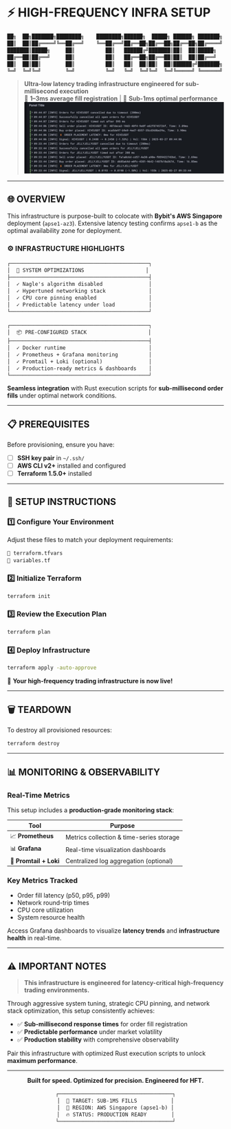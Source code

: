 # ⚡ HIGH-FREQUENCY INFRA SETUP

```
██╗  ██╗███████╗████████╗    ████████╗██████╗  █████╗ ██████╗ ███████╗
██║  ██║██╔════╝╚══██╔══╝    ╚══██╔══╝██╔══██╗██╔══██╗██╔══██╗██╔════╝
███████║█████╗     ██║          ██║   ██████╔╝███████║██║  ██║█████╗  
██╔══██║██╔══╝     ██║          ██║   ██╔══██╗██╔══██║██║  ██║██╔══╝  
██║  ██║██║        ██║          ██║   ██║  ██║██║  ██║██████╔╝███████╗
╚═╝  ╚═╝╚═╝        ╚═╝          ╚═╝   ╚═╝  ╚═╝╚═╝  ╚═╝╚═════╝ ╚══════╝
```

> **Ultra-low latency trading infrastructure engineered for sub-millisecond execution**  
> 🎯 **1–3ms average fill registration** | 🚀 **Sub-1ms optimal performance**
![Grafana Loki logs](image-1.png)
---

## 🌐 OVERVIEW

This infrastructure is purpose-built to colocate with **Bybit's AWS Singapore** deployment (`apse1-az3`). Extensive latency testing confirms `apse1-b` as the optimal availability zone for deployment.

### ⚙️ INFRASTRUCTURE HIGHLIGHTS

```
┌─────────────────────────────────────────────┐
│  🔧 SYSTEM OPTIMIZATIONS                    │
├─────────────────────────────────────────────┤
│  ✓ Nagle's algorithm disabled               │
│  ✓ Hypertuned networking stack              │
│  ✓ CPU core pinning enabled                 │
│  ✓ Predictable latency under load           │
└─────────────────────────────────────────────┘

┌─────────────────────────────────────────────┐
│  📦 PRE-CONFIGURED STACK                    │
├─────────────────────────────────────────────┤
│  ✓ Docker runtime                           │
│  ✓ Prometheus + Grafana monitoring          │
│  ✓ Promtail + Loki (optional)               │
│  ✓ Production-ready metrics & dashboards    │
└─────────────────────────────────────────────┘
```

**Seamless integration** with Rust execution scripts for **sub-millisecond order fills** under optimal network conditions.

---

## 📋 PREREQUISITES

Before provisioning, ensure you have:

- [ ] **SSH key pair** in `~/.ssh/`
- [ ] **AWS CLI v2+** installed and configured
- [ ] **Terraform 1.5.0+** installed

---

## 🚀 SETUP INSTRUCTIONS

### **1️⃣ Configure Your Environment**

Adjust these files to match your deployment requirements:

```bash
📝 terraform.tfvars
📝 variables.tf
```

### **2️⃣ Initialize Terraform**

```bash
terraform init
```

### **3️⃣ Review the Execution Plan**

```bash
terraform plan
```

### **4️⃣ Deploy Infrastructure**

```bash
terraform apply -auto-approve
```

🎉 **Your high-frequency trading infrastructure is now live!**

---

## 🗑️ TEARDOWN

To destroy all provisioned resources:

```bash
terraform destroy
```

---

## 📊 MONITORING & OBSERVABILITY

### **Real-Time Metrics**

This setup includes a **production-grade monitoring stack**:

| Tool | Purpose |
|------|---------|
| 📈 **Prometheus** | Metrics collection & time-series storage |
| 📊 **Grafana** | Real-time visualization dashboards |
| 📝 **Promtail + Loki** | Centralized log aggregation (optional) |

### **Key Metrics Tracked**

- Order fill latency (p50, p95, p99)
- Network round-trip times
- CPU core utilization
- System resource health

Access Grafana dashboards to visualize **latency trends** and **infrastructure health** in real-time.

---

## ⚠️ IMPORTANT NOTES

> **This infrastructure is engineered for latency-critical high-frequency trading environments.**

Through aggressive system tuning, strategic CPU pinning, and network stack optimization, this setup consistently achieves:

- ✅ **Sub-millisecond response times** for order fill registration
- ✅ **Predictable performance** under market volatility
- ✅ **Production stability** with comprehensive observability

Pair this infrastructure with optimized Rust execution scripts to unlock **maximum performance**.

---

<div align="center">

**Built for speed. Optimized for precision. Engineered for HFT.**

```
┌─────────────────────────────────────┐
│  🎯 TARGET: SUB-1MS FILLS           │
│  📍 REGION: AWS Singapore (apse1-b) │
│  🔥 STATUS: PRODUCTION READY        │
└─────────────────────────────────────┘
```

</div>
